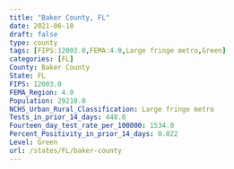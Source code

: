 ```yaml
---
title: "Baker County, FL"
date: 2021-06-10
draft: false
type: county
tags: [FIPS:12003.0,FEMA:4.0,Large fringe metro,Green]
categories: [FL]
County: Baker County
State: FL
FIPS: 12003.0
FEMA_Region: 4.0
Population: 29210.0
NCHS_Urban_Rural_Classification: Large fringe metro
Tests_in_prior_14_days: 448.0
Fourteen_day_test_rate_per_100000: 1534.0
Percent_Positivity_in_prior_14_days: 0.022
Level: Green
url: /states/FL/baker-county
---
```



